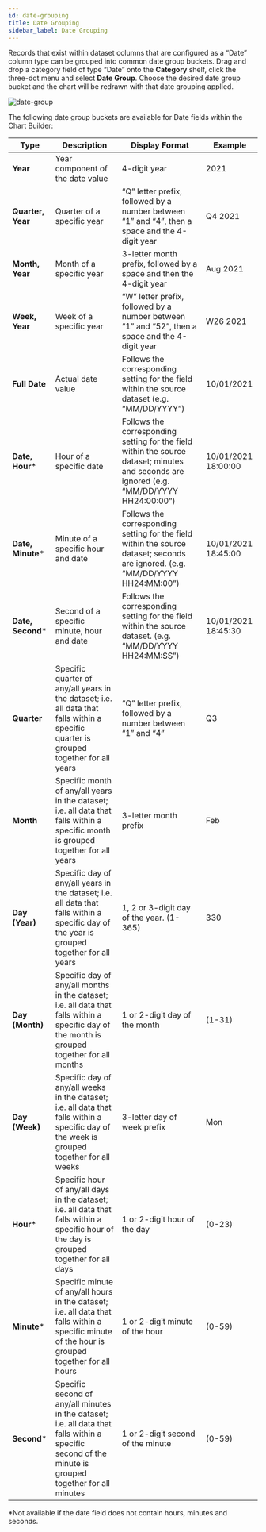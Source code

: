 ```yaml
---
id: date-grouping
title: Date Grouping
sidebar_label: Date Grouping
---
```


<div style={{textAlign: "justify"}}>

Records that exist within dataset columns that are configured as a “Date” column type can be grouped into common date group buckets. Drag and drop a category field of type “Date” onto the **Category** shelf, click the three-dot menu and select **Date Group**. Choose the desired date group bucket and the chart will be redrawn with that date grouping applied.

![date-group](https://s3.amazonaws.com/cdn.qrvey.com/documentation_assets/ui-docs/chart-builder/date-group/date-group.png#thumbnail-40)


The following date group buckets are available for Date fields within the Chart Builder:

| **Type** | **Description** | **Display Format** | **Example** |
| --- | --- | --- | --- |
|**Year**|Year component of the date value|4-digit year|2021|
|**Quarter, Year**|Quarter of a specific year|“Q” letter prefix, followed by a number between “1” and “4”, then a space and the 4-digit year|Q4 2021|
|**Month, Year**|Month of a specific year|3-letter month prefix, followed by a space and then the 4-digit year|Aug 2021|
|**Week, Year**|Week of a specific year|“W” letter prefix, followed by a number between “1” and “52”, then a space and the 4-digit year|W26 2021|
|**Full Date**|Actual date value|Follows the corresponding setting for the field within the source dataset (e.g. “MM/DD/YYYY”)|10/01/2021|
|**Date, Hour***|Hour of a specific date|Follows the corresponding setting for the field within the source dataset; minutes and seconds are ignored (e.g. “MM/DD/YYYY HH24:00:00”)|10/01/2021 18:00:00|
|**Date, Minute***|Minute of a specific hour and date|Follows the corresponding setting for the field within the source dataset; seconds are ignored. (e.g. “MM/DD/YYYY HH24:MM:00”)|10/01/2021 18:45:00|
|**Date, Second***|Second of a specific minute, hour and date|Follows the corresponding setting for the field within the source dataset. (e.g. “MM/DD/YYYY HH24:MM:SS”)|10/01/2021 18:45:30|
|**Quarter**|Specific quarter of any/all years in the dataset; i.e. all data that falls within a specific quarter is grouped together for all years|“Q” letter prefix, followed by a number between “1” and “4”|Q3|
|**Month**|Specific month of any/all years in the dataset; i.e. all data that falls within a specific month is grouped together for all years|3-letter month prefix|Feb|
|**Day (Year)**|Specific day of any/all years in the dataset; i.e. all data that falls within a specific day of the year is grouped together for all years|1, 2 or 3-digit day of the year. (1-365)|330|
|**Day (Month)**|Specific day of any/all months in the dataset; i.e. all data that falls within a specific day of the month is grouped together for all months|1 or 2-digit day of the month|(1-31)|15|
|**Day (Week)**|Specific day of any/all weeks in the dataset; i.e. all data that falls within a specific day of the week is grouped together for all weeks|3-letter day of week prefix|Mon|
|**Hour***|Specific hour of any/all days in the dataset; i.e. all data that falls within a specific hour of the day is grouped together for all days|1 or 2-digit hour of the day|(0-23)|12|
|**Minute***|Specific minute of any/all hours in the dataset; i.e. all data that falls within a specific minute of the hour is grouped together for all hours|1 or 2-digit minute of the hour|(0-59)|45|
|**Second***|Specific second of any/all minutes in the dataset; i.e. all data that falls within a specific second of the minute is grouped together for all minutes|1 or 2-digit second of the minute| (0-59)|25|


*Not available if the date field does not contain hours, minutes and seconds.



</div>